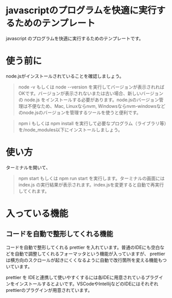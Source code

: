 # javascriptのプログラムを快適に実行するためのテンプレート
javascript のプログラムを快適に実行するためのテンプレートです。

# 使う前に
node.jsがインストールされていることを確認しましょう。
> node -v
もしくは
> node --version
を実行してバージョンが表示されればOKです。バージョンが表示されないまたは古い場合、新しいバージョンの node.js をインストールする必要があります。node.jsのバージョン管理は不便なため、Mac, Linuxならnvm, Windowsならnvm-windowsなどのnode.jsのバージョンを管理するツールを使うと便利です。

> npm i
もしくは
> npm install
を実行して必要なプログラム（ライブラリ等）を/node_modules以下にインストールしましょう。

# 使い方
ターミナルを開いて、
> npm start
もしくは
> npm run start
を実行します。ターミナルの画面には index.js の実行結果が表示されます。index.jsを変更すると自動で再実行してくれます。

# 入っている機能
## コードを自動で整形してくれる機能
コードを自動で整形してくれる prettier を入れています。普通のIDEにも空白などを自動で調整してくれるフォーマッタという機能が入っていますが、 prettier は横方向のスクロールが起きにくくなるように自動で改行箇所を変える機能もついています。

prettier を IDEと連携して使いやすくするには各IDEに用意されているプラグインをインストールするとよいです。VSCodeやIntellijなどのIDEにはそれぞれprettierのプラグインが用意されています。

